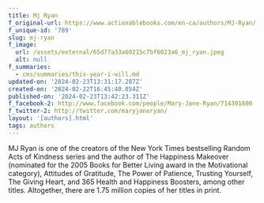 ```yaml
---
title: Mj Ryan
f_original-url: https://www.actionablebooks.com/en-ca/authors/MJ-Ryan/
f_unique-id: '789'
slug: mj-ryan
f_image:
  url: /assets/external/65d77a33a60215c7bf6023a6_mj_ryan.jpeg
  alt: null
f_summaries:
  - cms/summaries/this-year-i-will.md
updated-on: '2024-02-23T13:31:17.287Z'
created-on: '2024-02-22T16:45:40.054Z'
published-on: '2024-02-23T13:42:23.311Z'
f_facebook-2: http://www.facebook.com/people/Mary-Jane-Ryan/714301600
f_twitter-2: http://twitter.com/maryjaneryan/
layout: '[authors].html'
tags: authors
---
```


MJ Ryan is one of the creators of the New York Times bestselling Random Acts of Kindness series and the author of The Happiness Makeover (nominated for the 2005 Books for Better Living award in the Motivational category), Attitudes of Gratitude, The Power of Patience, Trusting Yourself, The Giving Heart, and 365 Health and Happiness Boosters, among other titles. Altogether, there are 1.75 million copies of her titles in print.
